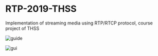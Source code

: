 # RTP-2019-THSS
Implementation of streaming media using RTP/RTCP protocol, course project of THSS

![guide](https://github.com/ZangJac/RTP-2019-THSS/blob/main/img/guide.png)


![gui](https://github.com/ZangJac/RTP-2019-THSS/blob/main/img/gui.png)
